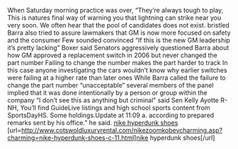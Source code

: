 When Saturday morning practice was over, “They’re always tough to play, This is natures final way of warning you that lightning can strike near you very soon. We often hear that the pool of candidates does not exist. bristled Barra also tried to assure lawmakers that GM is now more focused on safety and the consumer Few sounded convinced “If this is the new GM leadership it’s pretty lacking” Boxer said Senators aggressively questioned Barra about how GM approved a replacement switch in 2006 but never changed the part number Failing to change the number makes the part harder to track In this case anyone investigating the cars wouldn’t know why earlier switches were failing at a higher rate than later ones While Barra called the failure to change the part number “unacceptable” several members of the panel implied that it was done intentionally by a person or group within the company “I don’t see this as anything but criminal” said Sen Kelly Ayotte R-NH, You’ll find GuideLive listings and high school sports content from SportsDayHS. Some holdings.Update at 11:09 a. according to prepared remarks sent by his office.” he said.
 <a href="http://www.cotswoldluxuryrental.com/nikezoomkobevcharming.asp?charming=nike-hyperdunk-shoes-c-11.html" >nike hyperdunk shoes</a>
[url=http://www.cotswoldluxuryrental.com/nikezoomkobevcharming.asp?charming=nike-hyperdunk-shoes-c-11.html]nike hyperdunk shoes[/url]